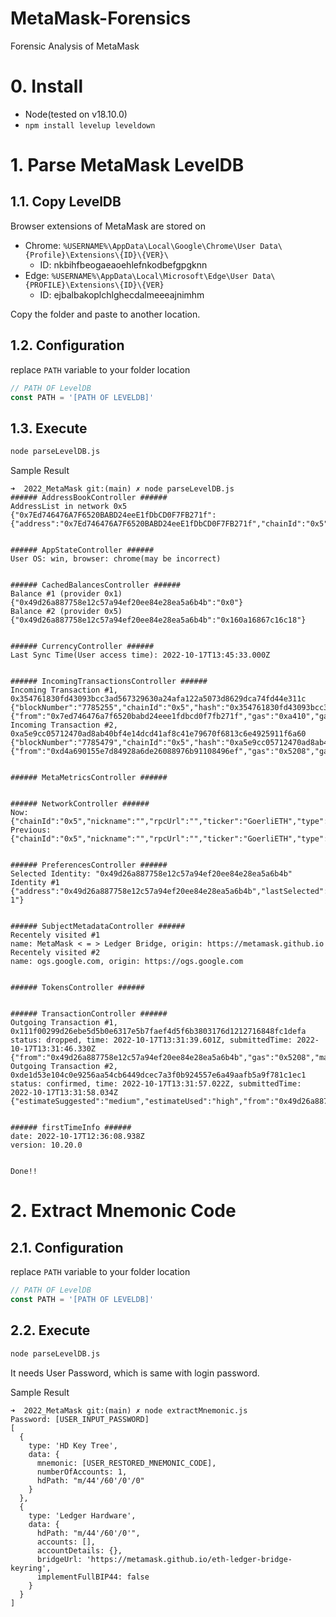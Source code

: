 # MetaMask-Forensics
Forensic Analysis of MetaMask


# 0. Install
- Node(tested on v18.10.0)
- `npm install levelup leveldown`

# 1. Parse MetaMask LevelDB

## 1.1. Copy LevelDB

Browser extensions of MetaMask are stored on
- Chrome: `%USERNAME%\AppData\Local\Google\Chrome\User Data\{Profile}\Extensions\{ID}\{VER}\`
  - ID: nkbihfbeogaeaoehlefnkodbefgpgknn
- Edge: `%USERNAME%\AppData\Local\Microsoft\Edge\User Data\{PROFILE}\Extensions\{ID}\{VER}`
  - ID: ejbalbakoplchlghecdalmeeeajnimhm


Copy the folder and paste to another location.

## 1.2. Configuration

replace `PATH` variable to your folder location

```javascript
// PATH OF LevelDB
const PATH = '[PATH OF LEVELDB]'
```

## 1.3. Execute

```bash
node parseLevelDB.js 
```

Sample Result
```text
➜  2022_MetaMask git:(main) ✗ node parseLevelDB.js
###### AddressBookController ######
AddressList in network 0x5
{"0x7Ed746476A7F6520BABD24eeE1fDbCD0F7FB271f":{"address":"0x7Ed746476A7F6520BABD24eeE1fDbCD0F7FB271f","chainId":"0x5","isEns":false,"memo":"","name":""}}


###### AppStateController ######
User OS: win, browser: chrome(may be incorrect)


###### CachedBalancesController ######
Balance #1 (provider 0x1)
{"0x49d26a887758e12c57a94ef20ee84e28ea5a6b4b":"0x0"}
Balance #2 (provider 0x5)
{"0x49d26a887758e12c57a94ef20ee84e28ea5a6b4b":"0x160a16867c16c18"}


###### CurrencyController ######
Last Sync Time(User access time): 2022-10-17T13:45:33.000Z


###### IncomingTransactionsController ######
Incoming Transaction #1, 0x354761830fd43093bcc3ad567329630a24afa122a5073d8629dca74fd44e311c
{"blockNumber":"7785255","chainId":"0x5","hash":"0x354761830fd43093bcc3ad567329630a24afa122a5073d8629dca74fd44e311c","id":1047731694428588,"metamaskNetworkId":"5","status":"confirmed","time":1666010868000,"txParams":{"from":"0x7ed746476a7f6520babd24eee1fdbcd0f7fb271f","gas":"0xa410","gasPrice":"0x45361f3b0","nonce":"0x1b56d","to":"0x49d26a887758e12c57a94ef20ee84e28ea5a6b4b","value":"0x16345785d8a0000"},"type":"incoming"}
Incoming Transaction #2, 0xa5e9cc05712470ad8ab40bf4e14dcd41af8c41e79670f6813c6e4925911f6a60
{"blockNumber":"7785479","chainId":"0x5","hash":"0xa5e9cc05712470ad8ab40bf4e14dcd41af8c41e79670f6813c6e4925911f6a60","id":3900121443198328,"metamaskNetworkId":"5","status":"confirmed","time":1666014312000,"txParams":{"from":"0xd4a690155e7d84928a6de26088976b91108496ef","gas":"0x5208","gasPrice":"0x685b97e58","nonce":"0x0","to":"0x49d26a887758e12c57a94ef20ee84e28ea5a6b4b","value":"0x6a94d74f430000"},"type":"incoming"}


###### MetaMetricsController ######


###### NetworkController ######
Now: {"chainId":"0x5","nickname":"","rpcUrl":"","ticker":"GoerliETH","type":"goerli"}
Previous: {"chainId":"0x5","nickname":"","rpcUrl":"","ticker":"GoerliETH","type":"goerli"}


###### PreferencesController ######
Selected Identity: "0x49d26a887758e12c57a94ef20ee84e28ea5a6b4b"
Identity #1
{"address":"0x49d26a887758e12c57a94ef20ee84e28ea5a6b4b","lastSelected":1666010210720,"name":"Account 1"}


###### SubjectMetadataController ######
Recentely visited #1
name: MetaMask < = > Ledger Bridge, origin: https://metamask.github.io
Recentely visited #2
name: ogs.google.com, origin: https://ogs.google.com


###### TokensController ######


###### TransactionController ######
Outgoing Transaction #1, 0x111f00299d26ebe5d5b0e6317e5b7faef4d5f6b3803176d1212716848fc1defa
status: dropped, time: 2022-10-17T13:31:39.601Z, submittedTime: 2022-10-17T13:31:46.330Z
{"from":"0x49d26a887758e12c57a94ef20ee84e28ea5a6b4b","gas":"0x5208","maxFeePerGas":"0x71dc49071","maxPriorityFeePerGas":"0x59682f00","nonce":"0x1","to":"0x7ed746476a7f6520babd24eee1fdbcd0f7fb271f","type":"0x2","value":"0x470de4df820000"}
Outgoing Transaction #2, 0xde1d53e104c0e9256aa54cb6449dcec7a3f0b924557e6a49aafb5a9f781c1ec1
status: confirmed, time: 2022-10-17T13:31:57.022Z, submittedTime: 2022-10-17T13:31:58.034Z
{"estimateSuggested":"medium","estimateUsed":"high","from":"0x49d26a887758e12c57a94ef20ee84e28ea5a6b4b","gas":"0x5208","maxFeePerGas":"0x8fcb36409","maxPriorityFeePerGas":"0x77359400","nonce":"0x1","to":"0x7ed746476a7f6520babd24eee1fdbcd0f7fb271f","type":"0x2","value":"0x470de4df820000"}


###### firstTimeInfo ######
date: 2022-10-17T12:36:08.938Z
version: 10.20.0


Done!!
```

# 2. Extract Mnemonic Code

## 2.1. Configuration

replace `PATH` variable to your folder location

```javascript
// PATH OF LevelDB
const PATH = '[PATH OF LEVELDB]'
```

## 2.2. Execute
```bash
node parseLevelDB.js 
```

It needs User Password, which is same with login password.

Sample Result
```
➜  2022_MetaMask git:(main) ✗ node extractMnemonic.js
Password: [USER_INPUT_PASSWORD]
[
  {
    type: 'HD Key Tree',
    data: {
      mnemonic: [USER_RESTORED_MNEMONIC_CODE],
      numberOfAccounts: 1,
      hdPath: "m/44'/60'/0'/0"
    }
  },
  {
    type: 'Ledger Hardware',
    data: {
      hdPath: "m/44'/60'/0'",
      accounts: [],
      accountDetails: {},
      bridgeUrl: 'https://metamask.github.io/eth-ledger-bridge-keyring',
      implementFullBIP44: false
    }
  }
]
```
